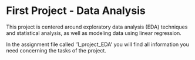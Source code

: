 # First Project - Data Analysis

This project is centered around exploratory data 
analysis (EDA) techniques and statistical analysis, 
as well as modeling data using linear regression.

In the assignment file called '1_project_EDA' you will 
find all information you need concerning the tasks 
of the project.   
